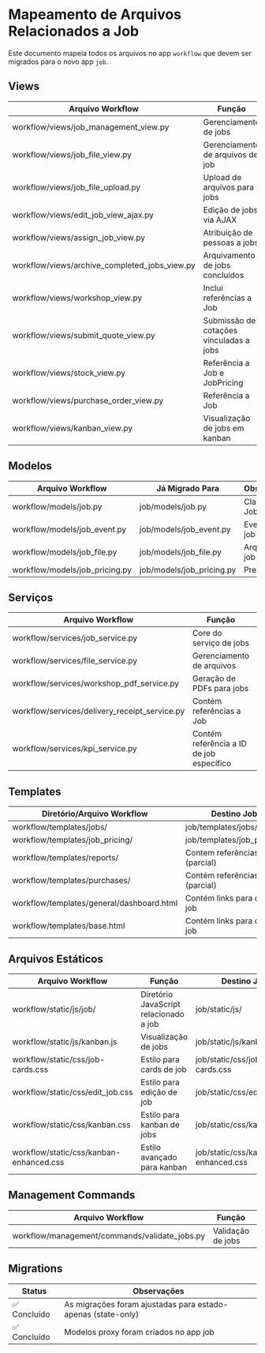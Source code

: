 # Mapeamento de Arquivos Relacionados a Job

Este documento mapeia todos os arquivos no app `workflow` que devem ser migrados para o novo app `job`.

## Views

| Arquivo Workflow | Função | Destino Job |
|------------------|--------|-------------|
| workflow/views/job_management_view.py | Gerenciamento de jobs | job/views/management_view.py |
| workflow/views/job_file_view.py | Gerenciamento de arquivos de job | job/views/file_view.py |
| workflow/views/job_file_upload.py | Upload de arquivos para jobs | job/views/file_upload.py |
| workflow/views/edit_job_view_ajax.py | Edição de jobs via AJAX | job/views/edit_view_ajax.py |
| workflow/views/assign_job_view.py | Atribuição de pessoas a jobs | job/views/assign_view.py |
| workflow/views/archive_completed_jobs_view.py | Arquivamento de jobs concluídos | job/views/archive_view.py |
| workflow/views/workshop_view.py | Inclui referências a Job | job/views/workshop_view.py |
| workflow/views/submit_quote_view.py | Submissão de cotações vinculadas a jobs | job/views/submit_quote_view.py |
| workflow/views/stock_view.py | Referência a Job e JobPricing | job/views/stock_view.py |
| workflow/views/purchase_order_view.py | Referência a Job | job/views/purchase_order_view.py |
| workflow/views/kanban_view.py | Visualização de jobs em kanban | job/views/kanban_view.py |

## Modelos

| Arquivo Workflow | Já Migrado Para | Observações |
|------------------|-----------------|-------------|
| workflow/models/job.py | job/models/job.py | Classe base Job |
| workflow/models/job_event.py | job/models/job_event.py | Eventos do job |
| workflow/models/job_file.py | job/models/job_file.py | Arquivos do job |
| workflow/models/job_pricing.py | job/models/job_pricing.py | Preços do job |

## Serviços

| Arquivo Workflow | Função | Destino Job |
|------------------|--------|-------------|
| workflow/services/job_service.py | Core do serviço de jobs | job/services/job_service.py |
| workflow/services/file_service.py | Gerenciamento de arquivos | job/services/file_service.py |
| workflow/services/workshop_pdf_service.py | Geração de PDFs para jobs | job/services/workshop_pdf_service.py |
| workflow/services/delivery_receipt_service.py | Contém referências a Job | job/services/delivery_receipt_service.py |
| workflow/services/kpi_service.py | Contém referência a ID de job específico | job/services/kpi_service.py |

## Templates

| Diretório/Arquivo Workflow | Destino Job |
|----------------------------|-------------|
| workflow/templates/jobs/ | job/templates/jobs/ |
| workflow/templates/job_pricing/ | job/templates/job_pricing/ |
| workflow/templates/reports/ | Contem referências a jobs (parcial) |
| workflow/templates/purchases/ | Contém referências a jobs (parcial) |
| workflow/templates/general/dashboard.html | Contém links para criar job |
| workflow/templates/base.html | Contém links para criar job |

## Arquivos Estáticos

| Arquivo Workflow | Função | Destino Job |
|------------------|--------|-------------|
| workflow/static/js/job/ | Diretório JavaScript relacionado a job | job/static/js/ |
| workflow/static/js/kanban.js | Visualização de jobs | job/static/js/kanban.js |
| workflow/static/css/job-cards.css | Estilo para cards de job | job/static/css/job-cards.css |
| workflow/static/css/edit_job.css | Estilo para edição de job | job/static/css/edit_job.css |
| workflow/static/css/kanban.css | Estilo para kanban de jobs | job/static/css/kanban.css |
| workflow/static/css/kanban-enhanced.css | Estilo avançado para kanban | job/static/css/kanban-enhanced.css |

## Management Commands

| Arquivo Workflow | Função | Destino Job |
|------------------|--------|-------------|
| workflow/management/commands/validate_jobs.py | Validação de jobs | job/management/commands/validate_jobs.py |

## Migrations

| Status | Observações |
|--------|-------------|
| ✅ Concluído | As migrações foram ajustadas para estado-apenas (state-only) |
| ✅ Concluído | Modelos proxy foram criados no app job |

